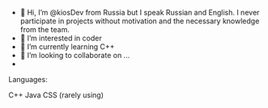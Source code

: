 - 👋 Hi, I’m @kiosDev from Russia but I speak Russian and English. I never participate in projects without motivation and the necessary knowledge from the team.
- 👀 I’m interested in coder
- 🌱 I’m currently learning C++
- 💞️ I’m looking to collaborate on ...
- 
Languages:

C++
Java
CSS (rarely using)

<!---
kiosDev/kiosDev is a ✨ special ✨ repository because its `README.md` (this file) appears on your GitHub profile.
You can click the Preview link to take a look at your changes.
--->
